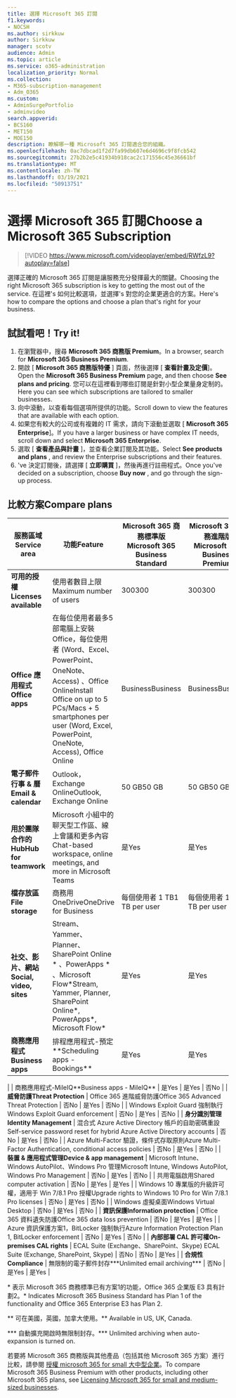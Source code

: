 ```yaml
---
title: 選擇 Microsoft 365 訂閱
f1.keywords:
- NOCSH
ms.author: sirkkuw
author: Sirkkuw
manager: scotv
audience: Admin
ms.topic: article
ms.service: o365-administration
localization_priority: Normal
ms.collection:
- M365-subscription-management
- Adm_O365
ms.custom:
- AdminSurgePortfolio
- adminvideo
search.appverid:
- BCS160
- MET150
- MOE150
description: 瞭解哪一種 Microsoft 365 訂閱適合您的組織。
ms.openlocfilehash: 0ac7dbcad1f2d7fa99db607e6d4696c9f8fcb542
ms.sourcegitcommit: 27b2b2e5c41934b918cac2c171556c45e36661bf
ms.translationtype: MT
ms.contentlocale: zh-TW
ms.lasthandoff: 03/19/2021
ms.locfileid: "50913751"
---
```

# <a name="choose-a-microsoft-365-subscription"></a><span data-ttu-id="6e265-103">選擇 Microsoft 365 訂閱</span><span class="sxs-lookup"><span data-stu-id="6e265-103">Choose a Microsoft 365 Subscription</span></span>

> [!VIDEO https://www.microsoft.com/videoplayer/embed/RWfzL9?autoplay=false]

<span data-ttu-id="6e265-104">選擇正確的 Microsoft 365 訂閱是讓服務充分發揮最大的關鍵。</span><span class="sxs-lookup"><span data-stu-id="6e265-104">Choosing the right Microsoft 365 subscription is key to getting the most out of the service.</span></span> <span data-ttu-id="6e265-105">在這裡&#39;s 如何比較選項，並選擇&#39;s 對您的企業更適合的方案。</span><span class="sxs-lookup"><span data-stu-id="6e265-105">Here&#39;s how to compare the options and choose a plan that&#39;s right for your business.</span></span>

## <a name="try-it"></a><span data-ttu-id="6e265-106">試試看吧！</span><span class="sxs-lookup"><span data-stu-id="6e265-106">Try it!</span></span>

1. <span data-ttu-id="6e265-107">在瀏覽器中，搜尋  **Microsoft 365 商務版 Premium**。</span><span class="sxs-lookup"><span data-stu-id="6e265-107">In a browser, search for  **Microsoft 365 Business Premium**.</span></span>
2. <span data-ttu-id="6e265-108">開啟 [  **Microsoft 365 商務版特優**  ] 頁面，然後選擇 [  **查看計畫及定價**]。</span><span class="sxs-lookup"><span data-stu-id="6e265-108">Open the  **Microsoft 365 Business Premium**  page, and then choose  **See plans and pricing**.</span></span> <span data-ttu-id="6e265-109">您可以在這裡看到哪些訂閱是針對小型企業量身定制的。</span><span class="sxs-lookup"><span data-stu-id="6e265-109">Here you can see which subscriptions are tailored to smaller businesses.</span></span>
3. <span data-ttu-id="6e265-110">向中滾動，以查看每個選項所提供的功能。</span><span class="sxs-lookup"><span data-stu-id="6e265-110">Scroll down to view the features that are available with each option.</span></span>
4. <span data-ttu-id="6e265-111">如果您有較大的公司或有複雜的 IT 需求，請向下滾動並選取 [  **Microsoft 365 Enterprise**]。</span><span class="sxs-lookup"><span data-stu-id="6e265-111">If you have a larger business or have complex IT needs, scroll down and select  **Microsoft 365 Enterprise**.</span></span>
5. <span data-ttu-id="6e265-112">選取 [  **查看產品與計畫** ]，並查看企業訂閱及其功能。</span><span class="sxs-lookup"><span data-stu-id="6e265-112">Select  **See products and plans** , and review the Enterprise subscriptions and their features.</span></span>
6. <span data-ttu-id="6e265-113">&#39;ve 決定訂閱後，請選擇 [  **立即購買** ]，然後再進行註冊程式。</span><span class="sxs-lookup"><span data-stu-id="6e265-113">Once you&#39;ve decided on a subscription, choose  **Buy now** , and go through the sign-up process.</span></span>

## <a name="compare-plans"></a><span data-ttu-id="6e265-114">比較方案</span><span class="sxs-lookup"><span data-stu-id="6e265-114">Compare plans</span></span>

| <span data-ttu-id="6e265-115">**服務區域**</span><span class="sxs-lookup"><span data-stu-id="6e265-115">**Service area**</span></span> | <span data-ttu-id="6e265-116">**功能**</span><span class="sxs-lookup"><span data-stu-id="6e265-116">**Feature**</span></span> | <span data-ttu-id="6e265-117">**Microsoft 365 商務標準版**</span><span class="sxs-lookup"><span data-stu-id="6e265-117">**Microsoft 365 Business Standard**</span></span> | <span data-ttu-id="6e265-118">**Microsoft 365 商務進階版**</span><span class="sxs-lookup"><span data-stu-id="6e265-118">**Microsoft 365 Business Premium**</span></span> | <span data-ttu-id="6e265-119">**Office 365 企業版 E3**</span><span class="sxs-lookup"><span data-stu-id="6e265-119">**Office 365 Enterprise E3**</span></span> |
| --- | --- | --- | --- | --- |
| <span data-ttu-id="6e265-120">**可用的授權**</span><span class="sxs-lookup"><span data-stu-id="6e265-120">**Licenses available**</span></span> | <span data-ttu-id="6e265-121">使用者數目上限</span><span class="sxs-lookup"><span data-stu-id="6e265-121">Maximum number of users</span></span> | <span data-ttu-id="6e265-122">300</span><span class="sxs-lookup"><span data-stu-id="6e265-122">300</span></span> | <span data-ttu-id="6e265-123">300</span><span class="sxs-lookup"><span data-stu-id="6e265-123">300</span></span> | <span data-ttu-id="6e265-124">無限制</span><span class="sxs-lookup"><span data-stu-id="6e265-124">Unlimited</span></span> |
| <span data-ttu-id="6e265-125">**Office 應用程式**</span><span class="sxs-lookup"><span data-stu-id="6e265-125">**Office apps**</span></span> | <span data-ttu-id="6e265-126">在每位使用者最多5部電腦上安裝 Office，每位使用者 (Word、Excel、PowerPoint、OneNote、Access) 、Office Online</span><span class="sxs-lookup"><span data-stu-id="6e265-126">Install Office on up to 5 PCs/Macs + 5 smartphones per user (Word, Excel, PowerPoint, OneNote, Access), Office Online</span></span> | <span data-ttu-id="6e265-127">Business</span><span class="sxs-lookup"><span data-stu-id="6e265-127">Business</span></span> | <span data-ttu-id="6e265-128">Business</span><span class="sxs-lookup"><span data-stu-id="6e265-128">Business</span></span> | <span data-ttu-id="6e265-129">ProPlus</span><span class="sxs-lookup"><span data-stu-id="6e265-129">ProPlus</span></span> |
| <span data-ttu-id="6e265-130">**電子郵件行事 &amp; 曆**</span><span class="sxs-lookup"><span data-stu-id="6e265-130">**Email &amp; calendar**</span></span> | <span data-ttu-id="6e265-131">Outlook，Exchange Online</span><span class="sxs-lookup"><span data-stu-id="6e265-131">Outlook, Exchange Online</span></span> | <span data-ttu-id="6e265-132">50 GB</span><span class="sxs-lookup"><span data-stu-id="6e265-132">50 GB</span></span> | <span data-ttu-id="6e265-133">50 GB</span><span class="sxs-lookup"><span data-stu-id="6e265-133">50 GB</span></span> | <span data-ttu-id="6e265-134">100 GB</span><span class="sxs-lookup"><span data-stu-id="6e265-134">100 GB</span></span> |
| <span data-ttu-id="6e265-135">**用於團隊合作的 Hub**</span><span class="sxs-lookup"><span data-stu-id="6e265-135">**Hub for teamwork**</span></span> | <span data-ttu-id="6e265-136">Microsoft 小組中的聊天型工作區、線上會議和更多內容</span><span class="sxs-lookup"><span data-stu-id="6e265-136">Chat-based workspace, online meetings, and more in Microsoft Teams</span></span> | <span data-ttu-id="6e265-137">是</span><span class="sxs-lookup"><span data-stu-id="6e265-137">Yes</span></span> | <span data-ttu-id="6e265-138">是</span><span class="sxs-lookup"><span data-stu-id="6e265-138">Yes</span></span> | <span data-ttu-id="6e265-139">是</span><span class="sxs-lookup"><span data-stu-id="6e265-139">Yes</span></span> |
| <span data-ttu-id="6e265-140">**檔存放區**</span><span class="sxs-lookup"><span data-stu-id="6e265-140">**File storage**</span></span> | <span data-ttu-id="6e265-141">商務用 OneDrive</span><span class="sxs-lookup"><span data-stu-id="6e265-141">OneDrive for Business</span></span> | <span data-ttu-id="6e265-142">每個使用者 1 TB</span><span class="sxs-lookup"><span data-stu-id="6e265-142">1 TB per user</span></span> | <span data-ttu-id="6e265-143">每個使用者 1 TB</span><span class="sxs-lookup"><span data-stu-id="6e265-143">1 TB per user</span></span> | <span data-ttu-id="6e265-144">無限制</span><span class="sxs-lookup"><span data-stu-id="6e265-144">Unlimited</span></span> |
| <span data-ttu-id="6e265-145">**社交、影片、網站**</span><span class="sxs-lookup"><span data-stu-id="6e265-145">**Social, video, sites**</span></span> | <span data-ttu-id="6e265-146">Stream、Yammer、Planner、SharePoint Online \* 、PowerApps \* 、Microsoft Flow\*</span><span class="sxs-lookup"><span data-stu-id="6e265-146">Stream, Yammer, Planner, SharePoint Online\*, PowerApps\*, Microsoft Flow\*</span></span> | <span data-ttu-id="6e265-147">是</span><span class="sxs-lookup"><span data-stu-id="6e265-147">Yes</span></span> | <span data-ttu-id="6e265-148">是</span><span class="sxs-lookup"><span data-stu-id="6e265-148">Yes</span></span> | <span data-ttu-id="6e265-149">是</span><span class="sxs-lookup"><span data-stu-id="6e265-149">Yes</span></span> |
| <span data-ttu-id="6e265-150">**商務應用程式**</span><span class="sxs-lookup"><span data-stu-id="6e265-150">**Business apps**</span></span> | <span data-ttu-id="6e265-151">排程應用程式-預定\*\*</span><span class="sxs-lookup"><span data-stu-id="6e265-151">Scheduling apps - Bookings\*\*</span></span> | <span data-ttu-id="6e265-152">是</span><span class="sxs-lookup"><span data-stu-id="6e265-152">Yes</span></span> | <span data-ttu-id="6e265-153">是</span><span class="sxs-lookup"><span data-stu-id="6e265-153">Yes</span></span> | <span data-ttu-id="6e265-154">是</span><span class="sxs-lookup"><span data-stu-id="6e265-154">Yes</span></span> |
|
 | <span data-ttu-id="6e265-155">商務應用程式-MileIQ\*\*</span><span class="sxs-lookup"><span data-stu-id="6e265-155">Business apps - MileIQ\*\*</span></span> | <span data-ttu-id="6e265-156">是</span><span class="sxs-lookup"><span data-stu-id="6e265-156">Yes</span></span> | <span data-ttu-id="6e265-157">是</span><span class="sxs-lookup"><span data-stu-id="6e265-157">Yes</span></span> | <span data-ttu-id="6e265-158">否</span><span class="sxs-lookup"><span data-stu-id="6e265-158">No</span></span> |
| <span data-ttu-id="6e265-159">**威脅防護**</span><span class="sxs-lookup"><span data-stu-id="6e265-159">**Threat Protection**</span></span> | <span data-ttu-id="6e265-160">Office 365 進階威脅防護</span><span class="sxs-lookup"><span data-stu-id="6e265-160">Office 365 Advanced Threat Protection</span></span> | <span data-ttu-id="6e265-161">否</span><span class="sxs-lookup"><span data-stu-id="6e265-161">No</span></span> | <span data-ttu-id="6e265-162">是</span><span class="sxs-lookup"><span data-stu-id="6e265-162">Yes</span></span> | <span data-ttu-id="6e265-163">否</span><span class="sxs-lookup"><span data-stu-id="6e265-163">No</span></span> |
 | <span data-ttu-id="6e265-164">Windows Exploit Guard 強制執行</span><span class="sxs-lookup"><span data-stu-id="6e265-164">Windows Exploit Guard enforcement</span></span> | <span data-ttu-id="6e265-165">否</span><span class="sxs-lookup"><span data-stu-id="6e265-165">No</span></span> | <span data-ttu-id="6e265-166">是</span><span class="sxs-lookup"><span data-stu-id="6e265-166">Yes</span></span> | <span data-ttu-id="6e265-167">否</span><span class="sxs-lookup"><span data-stu-id="6e265-167">No</span></span> |
| <span data-ttu-id="6e265-168">**身分識別管理**</span><span class="sxs-lookup"><span data-stu-id="6e265-168">**Identity Management**</span></span> | <span data-ttu-id="6e265-169">混合式 Azure Active Directory 帳戶的自助密碼重設</span><span class="sxs-lookup"><span data-stu-id="6e265-169">Self-service password reset for hybrid Azure Active Directory accounts</span></span> | <span data-ttu-id="6e265-170">否</span><span class="sxs-lookup"><span data-stu-id="6e265-170">No</span></span> | <span data-ttu-id="6e265-171">是</span><span class="sxs-lookup"><span data-stu-id="6e265-171">Yes</span></span> | <span data-ttu-id="6e265-172">否</span><span class="sxs-lookup"><span data-stu-id="6e265-172">No</span></span> |
 | <span data-ttu-id="6e265-173">Azure Multi-Factor 驗證，條件式存取原則</span><span class="sxs-lookup"><span data-stu-id="6e265-173">Azure Multi-Factor Authentication, conditional access policies</span></span> | <span data-ttu-id="6e265-174">否</span><span class="sxs-lookup"><span data-stu-id="6e265-174">No</span></span> | <span data-ttu-id="6e265-175">是</span><span class="sxs-lookup"><span data-stu-id="6e265-175">Yes</span></span> | <span data-ttu-id="6e265-176">否</span><span class="sxs-lookup"><span data-stu-id="6e265-176">No</span></span> |
| <span data-ttu-id="6e265-177">**裝置 &amp; 應用程式管理**</span><span class="sxs-lookup"><span data-stu-id="6e265-177">**Device &amp; app management**</span></span> | <span data-ttu-id="6e265-178">Microsoft Intune、Windows AutoPilot、Windows Pro 管理</span><span class="sxs-lookup"><span data-stu-id="6e265-178">Microsoft Intune, Windows AutoPilot, Windows Pro Management</span></span> | <span data-ttu-id="6e265-179">否</span><span class="sxs-lookup"><span data-stu-id="6e265-179">No</span></span> | <span data-ttu-id="6e265-180">是</span><span class="sxs-lookup"><span data-stu-id="6e265-180">Yes</span></span> | <span data-ttu-id="6e265-181">否</span><span class="sxs-lookup"><span data-stu-id="6e265-181">No</span></span> |
 | <span data-ttu-id="6e265-182">共用電腦啟用</span><span class="sxs-lookup"><span data-stu-id="6e265-182">Shared computer activation</span></span> | <span data-ttu-id="6e265-183">否</span><span class="sxs-lookup"><span data-stu-id="6e265-183">No</span></span> | <span data-ttu-id="6e265-184">是</span><span class="sxs-lookup"><span data-stu-id="6e265-184">Yes</span></span> | <span data-ttu-id="6e265-185">是</span><span class="sxs-lookup"><span data-stu-id="6e265-185">Yes</span></span> |
 | <span data-ttu-id="6e265-186">Windows 10 專業版的升級許可權，適用于 Win 7/8.1 Pro 授權</span><span class="sxs-lookup"><span data-stu-id="6e265-186">Upgrade rights to Windows 10 Pro for Win 7/8.1 Pro licenses</span></span> | <span data-ttu-id="6e265-187">否</span><span class="sxs-lookup"><span data-stu-id="6e265-187">No</span></span> | <span data-ttu-id="6e265-188">是</span><span class="sxs-lookup"><span data-stu-id="6e265-188">Yes</span></span> | <span data-ttu-id="6e265-189">否</span><span class="sxs-lookup"><span data-stu-id="6e265-189">No</span></span> |
 | <span data-ttu-id="6e265-190">Windows 虛擬桌面</span><span class="sxs-lookup"><span data-stu-id="6e265-190">Windows Virtual Desktop</span></span> | <span data-ttu-id="6e265-191">否</span><span class="sxs-lookup"><span data-stu-id="6e265-191">No</span></span> | <span data-ttu-id="6e265-192">是</span><span class="sxs-lookup"><span data-stu-id="6e265-192">Yes</span></span> | <span data-ttu-id="6e265-193">否</span><span class="sxs-lookup"><span data-stu-id="6e265-193">No</span></span> |
| <span data-ttu-id="6e265-194">**資訊保護**</span><span class="sxs-lookup"><span data-stu-id="6e265-194">**Information protection**</span></span> | <span data-ttu-id="6e265-195">Office 365 資料遺失防護</span><span class="sxs-lookup"><span data-stu-id="6e265-195">Office 365 data loss prevention</span></span> | <span data-ttu-id="6e265-196">否</span><span class="sxs-lookup"><span data-stu-id="6e265-196">No</span></span> | <span data-ttu-id="6e265-197">是</span><span class="sxs-lookup"><span data-stu-id="6e265-197">Yes</span></span> | <span data-ttu-id="6e265-198">是</span><span class="sxs-lookup"><span data-stu-id="6e265-198">Yes</span></span> |
 | <span data-ttu-id="6e265-199">Azure 資訊保護方案1，BitLocker 強制執行</span><span class="sxs-lookup"><span data-stu-id="6e265-199">Azure Information Protection Plan 1, BitLocker enforcement</span></span> | <span data-ttu-id="6e265-200">否</span><span class="sxs-lookup"><span data-stu-id="6e265-200">No</span></span> | <span data-ttu-id="6e265-201">是</span><span class="sxs-lookup"><span data-stu-id="6e265-201">Yes</span></span> | <span data-ttu-id="6e265-202">否</span><span class="sxs-lookup"><span data-stu-id="6e265-202">No</span></span> |
| <span data-ttu-id="6e265-203">**內部部署 CAL 許可權**</span><span class="sxs-lookup"><span data-stu-id="6e265-203">**On-premises CAL rights**</span></span> | <span data-ttu-id="6e265-204">ECAL Suite (Exchange、SharePoint、Skype) </span><span class="sxs-lookup"><span data-stu-id="6e265-204">ECAL Suite (Exchange, SharePoint, Skype)</span></span> | <span data-ttu-id="6e265-205">否</span><span class="sxs-lookup"><span data-stu-id="6e265-205">No</span></span> | <span data-ttu-id="6e265-206">否</span><span class="sxs-lookup"><span data-stu-id="6e265-206">No</span></span> | <span data-ttu-id="6e265-207">是</span><span class="sxs-lookup"><span data-stu-id="6e265-207">Yes</span></span> |
| <span data-ttu-id="6e265-208">**合規性**</span><span class="sxs-lookup"><span data-stu-id="6e265-208">**Compliance**</span></span> | <span data-ttu-id="6e265-209">無限制的電子郵件封存\*\*\*</span><span class="sxs-lookup"><span data-stu-id="6e265-209">Unlimited email archiving\*\*\*</span></span> | <span data-ttu-id="6e265-210">否</span><span class="sxs-lookup"><span data-stu-id="6e265-210">No</span></span> | <span data-ttu-id="6e265-211">是</span><span class="sxs-lookup"><span data-stu-id="6e265-211">Yes</span></span> | <span data-ttu-id="6e265-212">是</span><span class="sxs-lookup"><span data-stu-id="6e265-212">Yes</span></span> |

<span data-ttu-id="6e265-213">\* 表示 Microsoft 365 商務標準已有方案1的功能，Office 365 企業版 E3 具有計劃2。</span><span class="sxs-lookup"><span data-stu-id="6e265-213">\* Indicates Microsoft 365 Business Standard has Plan 1 of the functionality and Office 365 Enterprise E3 has Plan 2.</span></span>

<span data-ttu-id="6e265-214">\*\* 可在美國，英國，加拿大使用。</span><span class="sxs-lookup"><span data-stu-id="6e265-214">\*\* Available in US, UK, Canada.</span></span>

<span data-ttu-id="6e265-215">\*\*\* 自動擴充開啟時無限制封存。</span><span class="sxs-lookup"><span data-stu-id="6e265-215">\*\*\* Unlimited archiving when auto-expansion is turned on.</span></span>

<span data-ttu-id="6e265-216">若要將 Microsoft 365 商務版與其他產品（包括其他 Microsoft 365 方案）進行比較，請參閱 [授權 microsoft 365 for small 大中型企業](/office365/servicedescriptions/microsoft-365-service-descriptions/licensing-microsoft-365-in-smb)。</span><span class="sxs-lookup"><span data-stu-id="6e265-216">To compare Microsoft 365 Business Premium with other products, including other Microsoft 365 plans, see [Licensing Microsoft 365 for small and medium-sized businesses](/office365/servicedescriptions/microsoft-365-service-descriptions/licensing-microsoft-365-in-smb).</span></span>